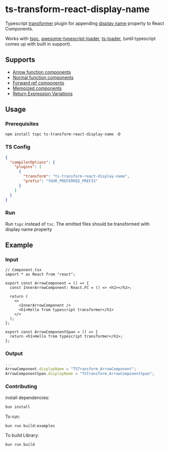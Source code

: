 # ts-transform-react-display-name

Typescript [transformer](https://github.com/itsdouges/typescript-transformer-handbook) plugin for appending [display name](https://github.com/jsx-eslint/eslint-plugin-react/blob/master/docs/rules/display-name.md) property to React Components.

Works with [tspc](https://github.com/nonara/ts-patch), [awesome-typescript-loader](https://github.com/s-panferov/awesome-typescript-loader#getcustomtransformers-string--program-tsprogram--tscustomtransformers--undefined-defaultundefined), [ts-loader](https://github.com/TypeStrong/ts-loader#getcustomtransformers), (until typescript comes up with built in support).

## Supports

- [Arrow function components](https://github.com/Viijay-Kr/ts-transform-react-display-name/blob/main/examples/arrow_functions.tsx)
- [Normal function components](https://github.com/Viijay-Kr/ts-transform-react-display-name/blob/main/examples/function_components.tsx)
- [Forward ref components](https://github.com/Viijay-Kr/ts-transform-react-display-name/blob/main/examples/forwardref_like.tsx)
- [Memoized components](https://github.com/Viijay-Kr/ts-transform-react-display-name/blob/main/examples/memo_like.tsx)
- [Return Expression Variations](https://github.com/Viijay-Kr/ts-transform-react-display-name/blob/main/examples/return_expression_like.tsx)

## Usage

### Prerequisites

`npm install tspc ts-transform-react-display-name -D`

### TS Config

```json
{
  "compilerOptions": {
    "plugins": [
      {
        "transform": "ts-transform-react-display-name",
        "prefix": "YOUR_PREFERRED_PREFIX"
      }
    ]
  }
}
```

### Run

Run `tspc` instead of `tsc`. The emitted files should be transformed with display name property

## Example

### Input

```tsx
// Component.tsx
import * as React from "react";

export const ArrowComponent = () => {
  const InnerArrowComponent: React.FC = () => <h2></h2>;

  return (
    <>
      <InnerArrowComponent />
      <h1>Hello from typescript transformer</h1>
    </>
  );
};

export const ArrowComponentSpan = () => {
  return <h1>Hello from typescript transformer</h1>;
};
```

### Output

```js
...
ArrowComponent.displayName = "TSTransform_ArrowComponent";
ArrowComponentSpan.displayName = "TSTransform_ArrowComponentSpan";
```

### Contributing

install dependencies:

```bash
bun install
```

To run:

```bash
bun run build:examples
```

To build Library:

```bash
bun run build
```

